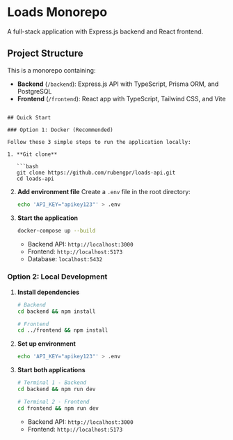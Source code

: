 # Loads Monorepo

A full-stack application with Express.js backend and React frontend.

## Project Structure

This is a monorepo containing:

- **Backend** (`/backend`): Express.js API with TypeScript, Prisma ORM, and PostgreSQL
- **Frontend** (`/frontend`): React app with TypeScript, Tailwind CSS, and Vite
```

## Quick Start

### Option 1: Docker (Recommended)

Follow these 3 simple steps to run the application locally:

1. **Git clone**

   ```bash
   git clone https://github.com/rubengpr/loads-api.git
   cd loads-api
   ```

2. **Add environment file**
   Create a `.env` file in the root directory:

   ```bash
   echo 'API_KEY="apikey123"' > .env
   ```

3. **Start the application**

   ```bash
   docker-compose up --build
   ```

   - Backend API: `http://localhost:3000`
   - Frontend: `http://localhost:5173`
   - Database: `localhost:5432`


### Option 2: Local Development

1. **Install dependencies**

   ```bash
   # Backend
   cd backend && npm install

   # Frontend
   cd ../frontend && npm install
   ```

2. **Set up environment**

   ```bash
   echo 'API_KEY="apikey123"' > .env
   ```

3. **Start both applications**

   ```bash
   # Terminal 1 - Backend
   cd backend && npm run dev

   # Terminal 2 - Frontend
   cd frontend && npm run dev
   ```

   - Backend API: `http://localhost:3000`
   - Frontend: `http://localhost:5173`
